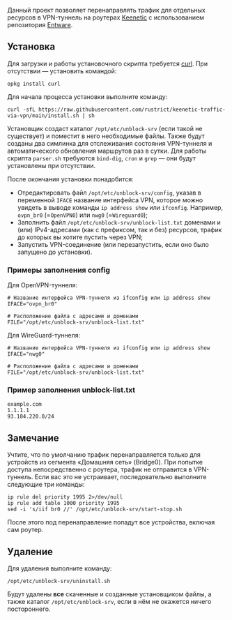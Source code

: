 Данный проект позволяет перенаправлять трафик для отдельных ресурсов в VPN-туннель на роутерах [Keenetic](https://keenetic.ru/) с использованием репозитория [Entware](https://entware.net/).

## Установка
Для загрузки и работы установочного скрипта требуется [curl](https://curl.se/). При отсутствии — установить командой:

```shell
opkg install curl
```

Для начала процесса установки выполните команду:

```shell
curl -sfL https://raw.githubusercontent.com/rustrict/keenetic-traffic-via-vpn/main/install.sh | sh
```

Установщик создаст каталог `/opt/etc/unblock-srv` (если такой не существует) и поместит в него необходимые файлы. Также будут созданы два симлинка для отслеживания состояния VPN-туннеля и автоматического обновления маршрутов раз в сутки. Для работы скрипта `parser.sh` требуются `bind-dig`, `cron` и `grep` — они будут установлены при отсутствии.

После окончания установки понадобится:
- Отредактировать файл `/opt/etc/unblock-srv/config`, указав в переменной `IFACE` название интерфейса VPN, которое можно увидеть в выводе команды `ip address show` или `ifconfig`. Например, `ovpn_br0` (=`OpenVPN0`) или `nwg0` (=`Wireguard0`);
- Заполнить файл `/opt/etc/unblock-srv/unblock-list.txt` доменами и (или) IPv4-адресами (как с префиксом, так и без) ресурсов, трафик до которых вы хотите пустить через VPN;
- Запустить VPN-соединение (или перезапустить, если оно было запущено до установки).

### Примеры заполнения config
Для OpenVPN-туннеля:

```shell
# Название интерфейса VPN-туннеля из ifconfig или ip address show
IFACE="ovpn_br0"

# Расположение файла с адресами и доменами
FILE="/opt/etc/unblock-srv/unblock-list.txt"
```

Для WireGuard-туннеля:

```shell
# Название интерфейса VPN-туннеля из ifconfig или ip address show
IFACE="nwg0"

# Расположение файла с адресами и доменами
FILE="/opt/etc/unblock-srv/unblock-list.txt"
```

### Пример заполнения unblock-list.txt
```
example.com
1.1.1.1
93.184.220.0/24
```

## Замечание
Учтите, что по умолчанию трафик перенаправляется только для устройств из сегмента «Домашняя сеть» (Bridge0). При попытке доступа непосредственно с роутера, трафик не отправится в VPN-туннель. Если вас это не устраивает, последовательно выполните следующие три команды:

```shell
ip rule del priority 1995 2>/dev/null
ip rule add table 1000 priority 1995
sed -i 's/iif br0 //' /opt/etc/unblock-srv/start-stop.sh
```

После этого под перенаправление попадут все устройства, включая сам роутер.

## Удаление
Для удаления выполните команду:

```shell
/opt/etc/unblock-srv/uninstall.sh
```

Будут удалены **все** скаченные и созданные установщиком файлы, а также каталог `/opt/etc/unblock-srv`, если в нём не окажется ничего постороннего.
